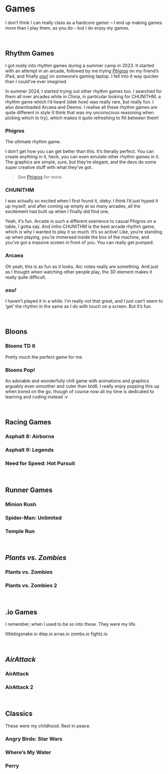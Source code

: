 # Games
<!-- #SQUARK live! index!
| dest = games
| desc = All the games I’ve played and loved.
| capt = Index Page
| style = dev
| duality = dark
| index = games
| shard = #INDEX / index / interests
-->

I don’t think I can really class as a hardcore gamer – I end up making games more than I play them, as you do – but I do enjoy my games.


<br>


## Rhythm Games

I got *really* into rhythm games during a summer camp in 2023. It started with an attempt in an arcade, followed by me trying [*Phigros*](~) on my friend’s iPad, and finally [*osu!*](~) on someone’s gaming laptop. I fell into it way quicker than I could’ve ever imagined.

In summer 2024, I started trying out other rhythm games too. I searched for them all over arcades while in China, in particular looking for CHUNITHM, a rhythm game which I’d heard (idek how) was really rare, but really fun. I also downloaded Arcaea and Deemo. I realise all these rhythm games are quite different in style (I think that was my unconscious reasoning when picking which to try), which makes it quite refreshing to flit between them!

### Phigros
The ultimate rhythm game.

I don’t get how you can get better than this. It’s literally perfect. You can create anything in it, heck, you can even emulate other rhythm games in it. The graphics are simple, sure, but they’re elegant, and the devs do some super creative stuff with what they’ve got.

> See [Phigros](../Phigros) for more.

### CHUNITHM
I was actually so excited when I first found it, ideky. I think I’d just hyped it up myself, and after coming up empty at so many arcades, all the excitement had built up when I finally did find one.

Yeah, it’s fun. Arcade is such a different exerience to casual Phigros on a table, I gotta say. And imho CHUNITHM is the best arcade rhythm game, which is why I wanted to play it so much. It’s so active! Like, you’re standing up when playing, you’re immersed inside the box of the machine, and you’ve got a massive screen in front of you. You can really get pumped.

### Arcaea
Oh yeah, this is as fun as it looks. Arc notes really are something. And just as I thought when watching other people play, the 3D element makes it really quite difficult.

### *osu!*
I haven’t played it in a while. I’m really not that great, and I just can’t seem to ‘get’ the rhythm in the same as I do with touch on a screen. But it’s fun.


<br>


## Bloons

### Bloons TD 6
Pretty much the perfect game for me.

### Bloons Pop!
An adorable and wonderfully chill game with animations and graphics arguably even smoother and cuter than btd6. I really enjoy popping this up when bored on the go, though of course now all my time is dedicated to learning and coding instead :v


<br>


## Racing Games

### Asphalt 8: Airborne
### Asphalt 9: Legends
### Need for Speed: Hot Pursuit


<br>


## Runner Games

### Minion Rush
### Spider-Man: Unlimited
### Temple Run


<br>


## *Plants vs. Zombies*

### Plants vs. Zombies
### Plants vs. Zombies 2


<br>


## .io Games

I remember, when I used to be *so* into these. They were my life.

littlebigsnake.io
diep.io
arras.io
zombs.io
fightz.io


<br>


## *AirAttack*

### AirAttack
### AirAttack 2


<br>


## Classics

These were my childhood. Rest in peace.

### Angry Birds: Star Wars
### Where’s My Water
### Perry
